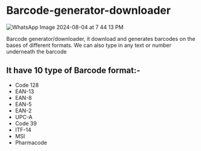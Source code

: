 # Barcode-generator-downloader
![WhatsApp Image 2024-08-04 at 7 44 13 PM](https://github.com/user-attachments/assets/501eecca-dcca-4d7b-9445-04c9e5fe9b39)


Barcode generator/downloader, it download and generates barcodes on the bases of different formats.
We can also type in any text or number underneath the barcode
## It have 10 type of Barcode format:-
- Code 128
- EAN-13
- EAN-8
- EAN-5
- EAN-2
- UPC-A
- Code 39
- ITF-14
- MSI
- Pharmacode

